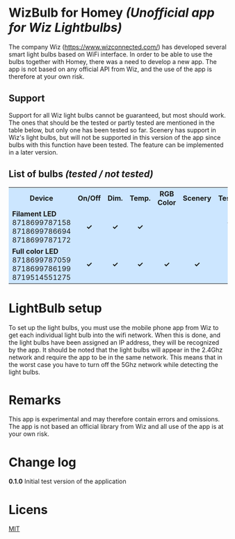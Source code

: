 # WizBulb for Homey *(Unofficial app for Wiz Lightbulbs)*

The company Wiz (https://www.wizconnected.com/) has developed several smart light bulbs based on WiFi interface. In order to be able to use the bulbs together with Homey, there was a need to develop a new app. The app is not based on any official API from Wiz, and the use of the app is therefore at your own risk.

## Support

Support for all Wiz light bulbs cannot be guaranteed, but most should work. The ones that should be the tested or partly tested are mentioned in the table below, but only one has been tested so far. Scenery has support in Wiz's light bulbs, but will not be supported in this version of the app since bulbs with this function have been tested. The feature can be implemented in a later version.

## List of bulbs *(tested / not tested)*
<center><table style="background:#cce6ff">
  <tr>
    <th style="width:150px">Device</th>
    <th  style="width:75px">On/Off</th>
    <th  style="width:75px">Dim.</th>
    <th  style="width:75px">Temp.</th>
    <th  style="width:75px">RGB Color</th>
    <th  style="width:75px">Scenery</th>
    <th  style="width:75px">Tested</th>
  </tr>
  <tr>
    <td><b>Filament LED</b><br>8718699787158<br>8718699786694<br>8718699787172</td>
    <td style="text-align:center"><b>&checkmark;</b></td>
    <td style="text-align:center"><b>&checkmark;</b></td>
    <td style="text-align:center"><b>&checkmark;</b></td>
    <td style="text-align:center"> </td>
    <td style="text-align:center"> </td>
    <td style="text-align:center"><br><b>&checkmark;</b><br>-<br>-</td>
  </tr>
  <tr>
    <td><b>Full color LED</b><br>8718699787059<br>8718699786199<br>8719514551275</td>
    <td style="text-align:center"><b>&checkmark;</b></td>
    <td style="text-align:center"><b>&checkmark;</b></td>
    <td style="text-align:center"><b>&checkmark;</b></td>
    <td style="text-align:center"><b>&checkmark;</b></td>
    <td style="text-align:center"><b>&checkmark;</b></td>
    <td style="text-align:center"><br>-<br>-<br>-</td>
  </tr>
</table></center>

# LightBulb setup
To set up the light bulbs, you must use the mobile phone app from Wiz to get each individual light bulb into the wifi network. When this is done, and the light bulbs have been assigned an IP address, they will be recognized by the app. It should be noted that the light bulbs will appear in the 2.4Ghz network and require the app to be in the same network. This means that in the worst case you have to turn off the 5Ghz network while detecting the light bulbs.

# Remarks
This app is experimental and may therefore contain errors and omissions. The app is not based an official library from Wiz and all use of the app is at your own risk.

# Change log

**0.1.0** Initial test version of the application

# Licens
[MIT](https://github.com)

